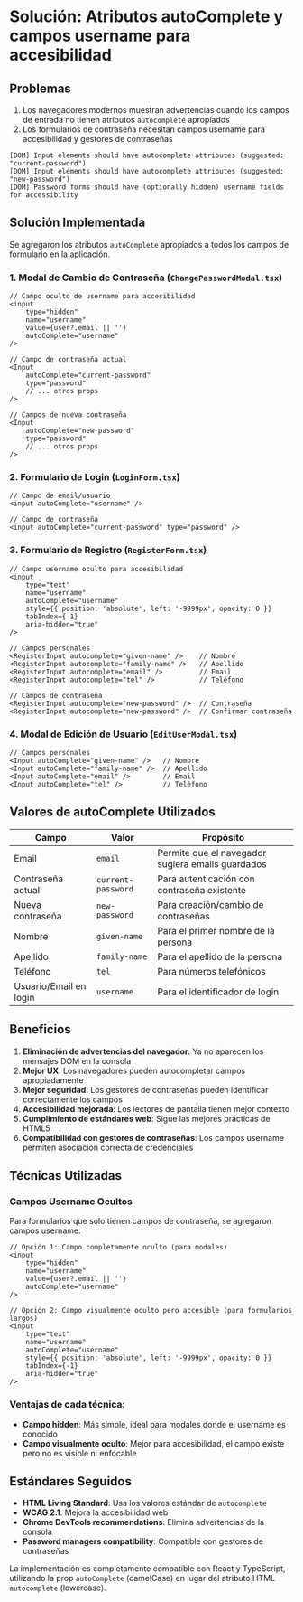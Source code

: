 # Solución: Atributos autoComplete y campos username para accesibilidad

## Problemas
1. Los navegadores modernos muestran advertencias cuando los campos de entrada no tienen atributos `autocomplete` apropiados
2. Los formularios de contraseña necesitan campos username para accesibilidad y gestores de contraseñas

```
[DOM] Input elements should have autocomplete attributes (suggested: "current-password")
[DOM] Input elements should have autocomplete attributes (suggested: "new-password")
[DOM] Password forms should have (optionally hidden) username fields for accessibility
```

## Solución Implementada

Se agregaron los atributos `autoComplete` apropiados a todos los campos de formulario en la aplicación.

### 1. Modal de Cambio de Contraseña (`ChangePasswordModal.tsx`)

```tsx
// Campo oculto de username para accesibilidad
<input
    type="hidden"
    name="username"
    value={user?.email || ''}
    autoComplete="username"
/>

// Campo de contraseña actual
<Input
    autoComplete="current-password"
    type="password"
    // ... otros props
/>

// Campos de nueva contraseña
<Input
    autoComplete="new-password"
    type="password"
    // ... otros props
/>
```

### 2. Formulario de Login (`LoginForm.tsx`)

```tsx
// Campo de email/usuario
<input autoComplete="username" />

// Campo de contraseña
<input autoComplete="current-password" type="password" />
```

### 3. Formulario de Registro (`RegisterForm.tsx`)

```tsx
// Campo username oculto para accesibilidad
<input
    type="text"
    name="username"
    autoComplete="username"
    style={{ position: 'absolute', left: '-9999px', opacity: 0 }}
    tabIndex={-1}
    aria-hidden="true"
/>

// Campos personales
<RegisterInput autocomplete="given-name" />    // Nombre
<RegisterInput autocomplete="family-name" />   // Apellido
<RegisterInput autocomplete="email" />         // Email
<RegisterInput autocomplete="tel" />           // Teléfono

// Campos de contraseña
<RegisterInput autocomplete="new-password" />  // Contraseña
<RegisterInput autocomplete="new-password" />  // Confirmar contraseña
```

### 4. Modal de Edición de Usuario (`EditUserModal.tsx`)

```tsx
// Campos personales
<Input autoComplete="given-name" />   // Nombre
<Input autoComplete="family-name" />  // Apellido
<Input autoComplete="email" />        // Email
<Input autoComplete="tel" />          // Teléfono
```

## Valores de autoComplete Utilizados

| Campo | Valor | Propósito |
|-------|-------|-----------|
| Email | `email` | Permite que el navegador sugiera emails guardados |
| Contraseña actual | `current-password` | Para autenticación con contraseña existente |
| Nueva contraseña | `new-password` | Para creación/cambio de contraseñas |
| Nombre | `given-name` | Para el primer nombre de la persona |
| Apellido | `family-name` | Para el apellido de la persona |
| Teléfono | `tel` | Para números telefónicos |
| Usuario/Email en login | `username` | Para el identificador de login |

## Beneficios

1. **Eliminación de advertencias del navegador**: Ya no aparecen los mensajes DOM en la consola
2. **Mejor UX**: Los navegadores pueden autocompletar campos apropiadamente
3. **Mejor seguridad**: Los gestores de contraseñas pueden identificar correctamente los campos
4. **Accesibilidad mejorada**: Los lectores de pantalla tienen mejor contexto
5. **Cumplimiento de estándares web**: Sigue las mejores prácticas de HTML5
6. **Compatibilidad con gestores de contraseñas**: Los campos username permiten asociación correcta de credenciales

## Técnicas Utilizadas

### Campos Username Ocultos
Para formularios que solo tienen campos de contraseña, se agregaron campos username:

```tsx
// Opción 1: Campo completamente oculto (para modales)
<input
    type="hidden"
    name="username"
    value={user?.email || ''}
    autoComplete="username"
/>

// Opción 2: Campo visualmente oculto pero accesible (para formularios largos)
<input
    type="text"
    name="username"
    autoComplete="username"
    style={{ position: 'absolute', left: '-9999px', opacity: 0 }}
    tabIndex={-1}
    aria-hidden="true"
/>
```

### Ventajas de cada técnica:
- **Campo hidden**: Más simple, ideal para modales donde el username es conocido
- **Campo visualmente oculto**: Mejor para accesibilidad, el campo existe pero no es visible ni enfocable

## Estándares Seguidos

- **HTML Living Standard**: Usa los valores estándar de `autocomplete`
- **WCAG 2.1**: Mejora la accesibilidad web
- **Chrome DevTools recommendations**: Elimina advertencias de la consola
- **Password managers compatibility**: Compatible con gestores de contraseñas

La implementación es completamente compatible con React y TypeScript, utilizando la prop `autoComplete` (camelCase) en lugar del atributo HTML `autocomplete` (lowercase).
